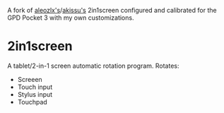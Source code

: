A fork of [aleozlx's](https://github.com/aleozlx/2in1screen)/[akissu's](https://github.com/akissu/2in1screen) 2in1screen
configured and calibrated for the GPD Pocket 3 with my own
customizations.

# 2in1screen
A tablet/2-in-1 screen automatic rotation program.
Rotates:
- Screeen
- Touch input
- Stylus input
- Touchpad
